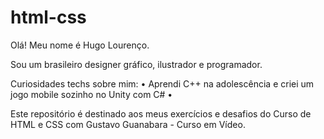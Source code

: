 # html-css
 Olá! Meu nome é Hugo Lourenço.

 Sou um brasileiro designer gráfico, ilustrador e programador. 

 Curiosidades techs sobre mim:
 • Aprendi C++ na adolescência e criei um jogo mobile sozinho no Unity com C# •

 Este repositório é destinado aos meus exercícios e desafios do Curso de HTML e CSS com Gustavo Guanabara - Curso em Vídeo.

 
 
